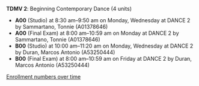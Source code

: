 **TDMV 2**: Beginning Contemporary Dance (4 units)

- **A00** (Studio) at 8:30 am–9:50 am on Monday, Wednesday at DANCE 2 by Sammartano, Tonnie (A01378646)
- **A00** (Final Exam) at 8:00 am–10:59 am on Monday at DANCE 2 by Sammartano, Tonnie (A01378646)
- **B00** (Studio) at 10:00 am–11:20 am on Monday, Wednesday at DANCE 2 by Duran, Marcos Antonio (A53250444)
- **B00** (Final Exam) at 8:00 am–10:59 am on Friday at DANCE 2 by Duran, Marcos Antonio (A53250444)

[Enrollment numbers over time](./TDMV2.tsv)
